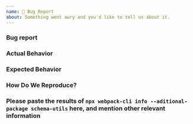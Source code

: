 ```yaml
---
name: 🐛 Bug Report
about: Something went awry and you'd like to tell us about it.
---
```


<!-- Please don't delete this template otherwise your issue will be closed immediately -->
<!-- Before creating an issue please make sure you are using the latest version of webpack. -->

### Bug report

<!-- Please ask questions on discussions, StackOverflow or the webpack Gitter. -->
<!-- https://github.com/webpack/webpack/discussions -->
<!-- https://stackoverflow.com/questions/ask?tags=webpack -->
<!-- https://gitter.im/webpack/webpack -->
<!-- Issues which contain questions or support requests will be closed. -->

### Actual Behavior

<!-- Explain exactly how it behave -->

### Expected Behavior

<!-- "It should work" is not a helpful explanation -->
<!-- Explain exactly how it should behave -->

### How Do We Reproduce?

<!-- A great way to do this is to provide your configuration via a GitHub repository -->
<!-- The most helpful is a minimal reproduction with instructions on how to reproduce -->
<!-- Repositories with too many files or large `webpack.config.js` files are not suitable -->
<!-- Please only add small code snippets directly into this issue -->
<!-- https://gist.github.com is a good place for longer code snippets -->
<!-- If your issue is caused by a plugin or loader, please create an issue on the loader/plugin repository instead -->

### Please paste the results of `npx webpack-cli info --aditional-package schema-utils` here, and mention other relevant information
